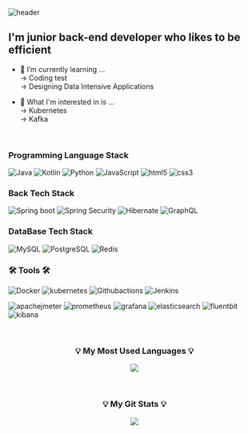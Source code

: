 ![header](https://capsule-render.vercel.app/api?type=waving&color=auto&height=200&section=header&text=Welcome%20to%20govl6113!%20😆&fontSize=50&animation=scaleIn)

## I'm junior back-end developer who likes to be efficient
- 📝 I’m currently learning ... <br>
  -> Coding test<br>
  -> Designing Data Intensive Applications<br>
  
- 🌱 What I'm interested in is ...<br>
  -> Kubernetes<br>
  -> Kafka<br>
<br>

<h3 > Programming Language Stack </h3>

  ![Java](https://img.shields.io/badge/Java-%23ED8B00.svg?style=flat-square&logo=Java&logoColor=white)
  ![Kotlin](https://img.shields.io/badge/Kotlin-7F52FF?style=flat-square&logo=Kotlin&logoColor=white)
  ![Python](https://img.shields.io/badge/Python-3766AB?style=flat-square&logo=Python&logoColor=white)
  ![JavaScript](https://img.shields.io/badge/JavaScript-F7DF1E?style=flat-square&logo=JavaScript&logoColor=white)
  ![html5](https://img.shields.io/badge/html5-E34F26?style=flat-square&logo=html5&logoColor=white)
  ![css3](https://img.shields.io/badge/css3-1572B6?style=flat-square&logo=css3&logoColor=white)
  
<h3 > Back Tech Stack </h3>

  ![Spring boot](https://img.shields.io/badge/SpringBoot-6DB33F?style=flat-square&logo=Spring&logoColor=white)
  ![Spring Security](https://img.shields.io/badge/Spring%20Security-6DB33F?style=flat-square&logo=Spring-Security&logoColor=white)
  ![Hibernate](https://img.shields.io/badge/Hibernate-59666C?style=flat-square&logo=Hibernate&logoColor=white)
  ![GraphQL](https://img.shields.io/badge/GraphQL-E10098?style=flat-square&logo=GraphQL&logoColor=white)

<h3 > DataBase Tech Stack </h3>
  
  ![MySQL](https://img.shields.io/badge/MySQL-4479A1?style=flat-square&logo=MySQL&logoColor=white)
  ![PostgreSQL](https://img.shields.io/badge/PostgreSQL-4169E1?style=flat-square&logo=PostgreSQL&logoColor=white)
  ![Redis](https://img.shields.io/badge/Redis-DC382D?style=flat-square&logo=Redis&logoColor=white)

<h3 >🛠 Tools 🛠</h3>

  ![Docker](https://img.shields.io/badge/Docker-2496ED?style=flat-square&logo=Docker&logoColor=white)
  ![kubernetes](https://img.shields.io/badge/kubernetes-326CE5?style=flat-square&logo=kubernetes&logoColor=white)
  ![Githubactions](https://img.shields.io/badge/githubactions-2088FF?style=flat-square&logo=Githubactions&logoColor=white)
  ![Jenkins](https://img.shields.io/badge/jenkins-4169E1?style=flat-square&logo=Jenkins&logoColor=white)

  ![apachejmeter](https://img.shields.io/badge/apachejmeter-D22128?style=flat-square&logo=apachejmeter&logoColor=white)
  ![prometheus](https://img.shields.io/badge/prometheus-E6522C?style=flat-square&logo=prometheus&logoColor=white)
  ![grafana](https://img.shields.io/badge/grafana-F46800?style=flat-square&logo=grafana&logoColor=white)
  ![elasticsearch](https://img.shields.io/badge/elasticsearch-005571?style=flat-square&logo=elasticsearch&logoColor=white)
  ![fluentbit](https://img.shields.io/badge/fluentbit-49BDA5?style=flat-square&logo=fluentbit&logoColor=white)
  ![kibana](https://img.shields.io/badge/kibana-005571?style=flat-square&logo=kibana&logoColor=white)

<br>

<h3 align="center">💡 My Most Used Languages 💡</h3>
<p align="center">
  <a href="https://github.com/govl6113">
    <img align="center" src="https://github-readme-stats.vercel.app/api/top-langs/?username=govl6113&layout=compact&show_icons=true&show_owner=ture&hide_title=true&theme=nord&hide=Objective%2DC,c,scss,shell,ruby,dart,swift" />
  </a>
</p>

<br>

<h3 align="center">💡 My Git Stats 💡</h3>
<p align="center">
  <a href="https://github.com/govl6113">
    <img align="center" src="https://github-readme-stats.vercel.app/api?username=govl6113&hide=contribs,prs&hide_title=true&show_icons=true&include_all_commits=true&theme=nord" />
  </a>
</p>


